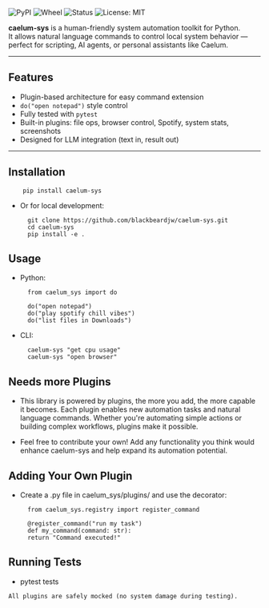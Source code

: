 ![PyPI](https://img.shields.io/pypi/v/caelum-sys)
![Wheel](https://img.shields.io/pypi/wheel/caelum-sys)
![Status](https://img.shields.io/pypi/status/caelum-sys)
![License: MIT](https://img.shields.io/badge/License-MIT-yellow.svg)

**caelum-sys** is a human-friendly system automation toolkit for Python.  
It allows natural language commands to control local system behavior — perfect for scripting, AI agents, or personal assistants like Caelum.

---

## Features

- Plugin-based architecture for easy command extension
- `do("open notepad")` style control
- Fully tested with `pytest`
- Built-in plugins: file ops, browser control, Spotify, system stats, screenshots
- Designed for LLM integration (text in, result out)

---

## Installation

        pip install caelum-sys

- Or for local development:

        git clone https://github.com/blackbeardjw/caelum-sys.git
        cd caelum-sys
        pip install -e .

## Usage
- Python:

        from caelum_sys import do

        do("open notepad")
        do("play spotify chill vibes")
        do("list files in Downloads")

- CLI:

        caelum-sys "get cpu usage"
        caelum-sys "open browser"

## Needs more Plugins

- This library is powered by plugins, the more you add, the more capable it becomes. Each plugin enables new automation tasks and natural language commands. Whether you're automating simple actions or building complex workflows, plugins make it possible.

- Feel free to contribute your own! Add any functionality you think would enhance caelum-sys and help expand its automation potential.


## Adding Your Own Plugin
- Create a .py file in caelum_sys/plugins/ and use the decorator:

        from caelum_sys.registry import register_command

        @register_command("run my task")
        def my_command(command: str):
        return "Command executed!"

 ## Running Tests

 -   pytest tests

    All plugins are safely mocked (no system damage during testing).